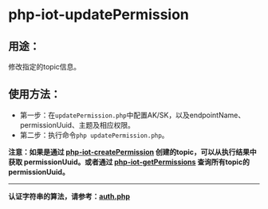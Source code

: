 # php-iot-updatePermission

## 用途：

修改指定的topic信息。

## 使用方法：

* 第一步：在`updatePermission.php`中配置AK/SK，以及endpointName、permissionUuid、主题及相应权限。
* 第二步：执行命令`php updatePermission.php`。

**注意：如果是通过 [php-iot-createPermission](../php-iot-createPermission) 创建的topic，可以从执行结果中获取 permissionUuid。或者通过 [php-iot-getPermissions](../php-iot-getPermissions) 查询所有topic的 permissionUuid。**

---

**认证字符串的算法，请参考：[auth.php](../../authorization/auth.php)**